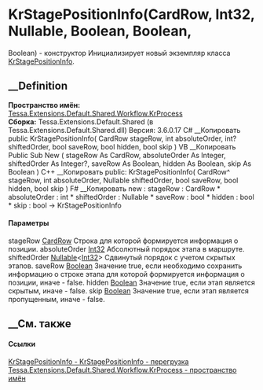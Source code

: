 # KrStagePositionInfo(CardRow, Int32, Nullable<Int32>, Boolean, Boolean,
Boolean) - конструктор
Инициализирует новый экземпляр класса
[KrStagePositionInfo](T_Tessa_Extensions_Default_Shared_Workflow_KrProcess_KrStagePositionInfo.htm).
## __Definition
 **Пространство имён:**
[Tessa.Extensions.Default.Shared.Workflow.KrProcess](N_Tessa_Extensions_Default_Shared_Workflow_KrProcess.htm)  
 **Сборка:** Tessa.Extensions.Default.Shared (в
Tessa.Extensions.Default.Shared.dll) Версия: 3.6.0.17
C# __Копировать
     public KrStagePositionInfo(
    	CardRow stageRow,
    	int absoluteOrder,
    	int? shiftedOrder,
    	bool saveRow,
    	bool hidden,
    	bool skip
    )
VB __Копировать
     Public Sub New ( 
    	stageRow As CardRow,
    	absoluteOrder As Integer,
    	shiftedOrder As Integer?,
    	saveRow As Boolean,
    	hidden As Boolean,
    	skip As Boolean
    )
C++ __Копировать
     public:
    KrStagePositionInfo(
    	CardRow^ stageRow, 
    	int absoluteOrder, 
    	Nullable<int> shiftedOrder, 
    	bool saveRow, 
    	bool hidden, 
    	bool skip
    )
F# __Копировать
     new : 
            stageRow : CardRow * 
            absoluteOrder : int * 
            shiftedOrder : Nullable<int> * 
            saveRow : bool * 
            hidden : bool * 
            skip : bool -> KrStagePositionInfo
#### Параметры
stageRow [CardRow](T_Tessa_Cards_CardRow.htm)
    Строка для которой формируется информация о позиции.
absoluteOrder [Int32](https://learn.microsoft.com/dotnet/api/system.int32)
    Абсолютный порядок этапа в маршруте.
shiftedOrder
[Nullable](https://learn.microsoft.com/dotnet/api/system.nullable-1)<[Int32](https://learn.microsoft.com/dotnet/api/system.int32)>
    Сдвинутый порядок с учетом скрытых этапов.
saveRow [Boolean](https://learn.microsoft.com/dotnet/api/system.boolean)
    Значение true, если необходимо сохранить информацию о строке этапа для которой формируется информация о позиции, иначе - false.
hidden [Boolean](https://learn.microsoft.com/dotnet/api/system.boolean)
    Значение true, если этап является скрытым, иначе - false.
skip [Boolean](https://learn.microsoft.com/dotnet/api/system.boolean)
    Значение true, если этап является пропущенным, иначе - false.
##  __См. также
#### Ссылки
[KrStagePositionInfo -
](T_Tessa_Extensions_Default_Shared_Workflow_KrProcess_KrStagePositionInfo.htm)
[KrStagePositionInfo -
перегрузка](Overload_Tessa_Extensions_Default_Shared_Workflow_KrProcess_KrStagePositionInfo__ctor.htm)
[Tessa.Extensions.Default.Shared.Workflow.KrProcess - пространство
имён](N_Tessa_Extensions_Default_Shared_Workflow_KrProcess.htm)
